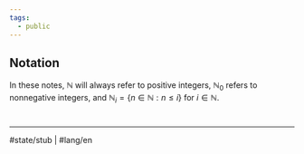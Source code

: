 ```yaml
---
tags:
  - public
---
```

## Notation

In these notes, $\mathbb{N}$ will always refer to positive integers, $\mathbb{N}_{0}$ refers to nonnegative integers, and $\mathbb{N}_{i} = \{ n \in \mathbb{N} : n \leq i \}$ for $i \in \mathbb{N}$.


#
---
#state/stub | #lang/en